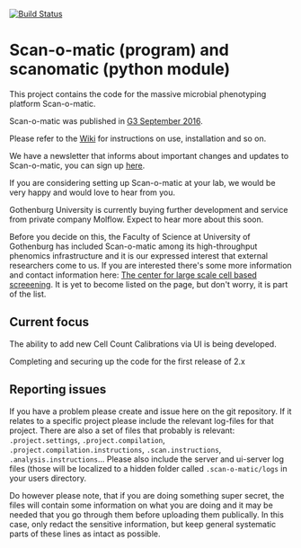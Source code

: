 [![Build Status](https://travis-ci.org/Scan-o-Matic/scanomatic.svg?branch=master)](https://travis-ci.org/Scan-o-Matic/scanomatic)

# Scan-o-matic (program) and scanomatic (python module)

This project contains the code for the massive microbial phenotyping platform Scan-o-matic.

Scan-o-matic was published in [G3 September 2016](http://g3journal.org/content/6/9/3003.full).

Please refer to the [Wiki](https://github.com/local-minimum/scanomatic/wiki) for instructions on use, installation and so on.

We have a newsletter that informs about important changes and updates to Scan-o-matic, you can sign up [here](http://cmb.us13.list-manage1.com/subscribe?u=a6a16e48af209606d0f418c95&id=2ebf1ce16f).

If you are considering setting up Scan-o-matic at your lab, we would be very happy and would love to hear from you. 

Gothenburg University is currently buying further development and service from private company Molflow. Expect to hear more about this soon.

Before you decide on this, the Faculty of Science at University of Gothenburg has included Scan-o-matic among its high-throughput phenomics infrastructure and it is our expressed interest that external researchers come to us. If you are interested there's some more information and contact information here: [The center for large scale cell based screeening](http://cmb.gu.se/english/research/microbiology/center-for-large-scale-cell-based-screening). It is yet to become listed on the page, but don't worry, it is part of the list.

## Current focus

The ability to add new Cell Count Calibrations via UI is being developed.

Completing and securing up the code for the first release of 2.x

## Reporting issues

If you have a problem please create and issue here on the git repository.
If it relates to a specific project please include the relevant log-files for that project.
There are also a set of files that probably is relevant: `.project.settings`, `.project.compilation`, `.project.compilation.instructions`, `.scan.instructions`, `.analysis.instructions`...
Please also include the server and ui-server log files (those will be localized to a hidden folder called `.scan-o-matic/logs` in your users directory.

Do however please note, that if you are doing something super secret, the files will contain some information on what you are doing and it may be needed that you go through them before uploading them publically.
In this case, only redact the sensitive information, but keep general systematic parts of these lines as intact as possible.
